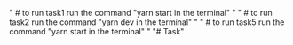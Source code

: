 " # to run task1 run the command "yarn start in the terminal" "
" # to run task2 run the command "yarn dev in the terminal" "
" # to run task5 run the command "yarn start in the terminal" "
"# Task" 

